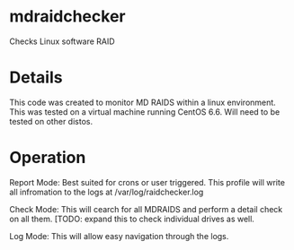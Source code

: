 # mdraidchecker
Checks Linux software RAID

# Details

This code was created to monitor MD RAIDS within a linux environment. This was tested on a virtual machine running CentOS 6.6. Will need to be tested on other distos. 

# Operation

Report Mode:
Best suited for crons or user triggered. This profile will write all infromation to the logs at /var/log/raidchecker.log

Check Mode:
This will cearch for all MDRAIDS and perform a detail check on all them. [TODO: expand this to check individual drives as well.

Log Mode:
This will allow easy navigation through the logs.
